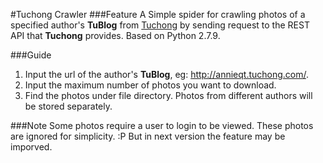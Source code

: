 #Tuchong Crawler 
###Feature
A Simple spider for crawling photos of a specified author's **TuBlog** from [Tuchong][1] by sending request to the REST API that **Tuchong** provides.
Based on Python 2.7.9.

###Guide
1. Input the url of the author's **TuBlog**, eg: http://annieqt.tuchong.com/.
2. Input the maximum number of photos you want to download.
3. Find the photos under file directory. Photos from different authors will be stored separately.

###Note
Some photos require a user to login to be viewed. These photos are ignored for simplicity. :P But in next version  the feature may be imporved.

[1]:http://tuchong.com/
